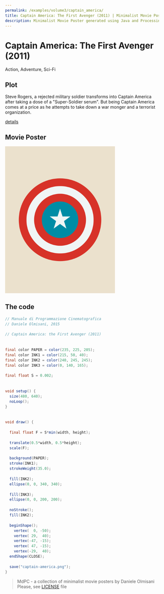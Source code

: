 ```yaml
---
permalink: /examples/volume3/captain_america/
title: Captain America: The First Avenger (2011) | Minimalist Movie Poster
description: Minimalist Movie Poster generated using Java and Processing.
---
```


# Captain America: The First Avenger (2011)

Action, Adventure, Sci-Fi

## Plot
Steve Rogers, a rejected military soldier transforms into Captain America after taking a dose of a "Super-Soldier serum". But being Captain America comes at a price as he attempts to take down a war monger and a terrorist organization.

[details](https://www.imdb.com/title/tt0458339/)

## Movie Poster
<img src="captain-america.png"  width="360px" title="Captain America: The First Avenger">


## The code
```java
// Manuale di Programmazione Cinematografica
// Daniele Olmisani, 2015

// Captain America: the First Avenger (2011)


final color PAPER = color(235, 225, 205);
final color INK1 = color(215, 50, 40);
final color INK2 = color(240, 245, 245);
final color INK3 = color(0, 140, 165);

final float S = 0.002;


void setup() {
  size(480, 640);
  noLoop();
}


void draw() {
  
  final float F = S*min(width, height);
  
  translate(0.5*width, 0.5*height);
  scale(F);
  
  background(PAPER);
  stroke(INK1);  
  strokeWeight(35.0);
  
  fill(INK2);
  ellipse(0, 0, 340, 340);

  fill(INK3);
  ellipse(0, 0, 200, 200);
 
  noStroke();
  fill(INK2);

  beginShape();
    vertex(  0, -50); 
    vertex( 29,  40);
    vertex(-47, -15); 
    vertex( 47, -15);
    vertex(-29,  40);
  endShape(CLOSE);
  
  save("captain-america.png"); 
}

```

> MdPC - a collection of minimalist movie posters
> by Daniele Olmisani
> Please, see [LICENSE](../../../LICENSE) file
